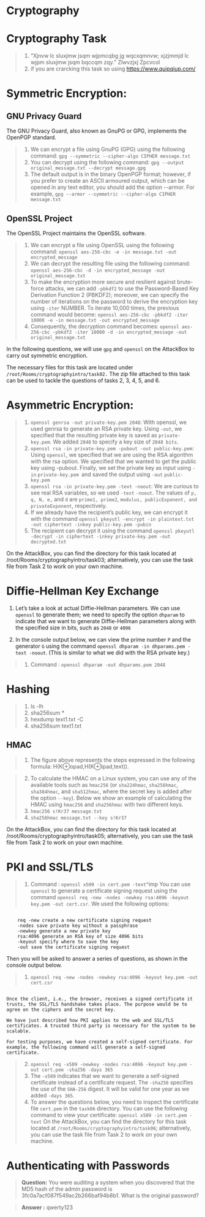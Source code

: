 # Cryptography

# **Cryptography Task**
> 01. “Xjnvw lc sluxjmw jsqm wjpmcqbg jg wqcxqmnvw; xjzjmmjd lc wjpm sluxjmw jsqm bqccqm zqy.” Zlwvzjxj Zpcvcol
> 2. if you are crarcking this task so using https://www.quipqiup.com/

# **Symmetric Encryption:**

## **GNU Privacy Guard**
The GNU Privacy Guard, also known as GnuPG or GPG, implements the OpenPGP standard.
> 1. We can encrypt a file using GnuPG (GPG) using the following command: ``gpg --symmetric --cipher-algo CIPHER message.txt``
> 2. You can decrypt using the following command: ``gpg --output original_message.txt --decrypt message.gpg``
> 3. The default output is in the binary OpenPGP format; however, if you prefer to create an ASCII armoured output, which can be opened in any text editor, you should add the option --armor. For example, ``gpg --armor --symmetric --cipher-algo CIPHER message.txt``

## **OpenSSL Project**
The OpenSSL Project maintains the OpenSSL software.
> 1. We can encrypt a file using OpenSSL using the following command: ``openssl aes-256-cbc -e -in message.txt -out encrypted_message``
> 2. We can decrypt the resulting file using the following command: ``openssl aes-256-cbc -d -in encrypted_message -out original_message.txt``
> 3. To make the encryption more secure and resilient against brute-force attacks, we can add ``-pbkdf2`` to use the Password-Based Key Derivation Function 2 (PBKDF2); moreover, we can specify the number of iterations on the password to derive the encryption key using ``-iter`` NUMBER. To iterate 10,000 times, the previous command would become: ``openssl aes-256-cbc -pbkdf2 -iter 10000 -e -in message.txt -out encrypted_message``
> 4. Consequently, the decryption command becomes: ``openssl aes-256-cbc -pbkdf2 -iter 10000 -d -in encrypted_message -out original_message.txt``


In the following questions, we will use ``gpg`` and ``openssl`` on the AttackBox to carry out symmetric encryption.

The necessary files for this task are located under ``/root/Rooms/cryptographyintro/task02.`` The zip file attached to this task can be used to tackle the questions of tasks 2, 3, 4, 5, and 6.

# **Asymmetric Encryption:**

> 1. ``openssl genrsa -out private-key.pem 2048``: With openssl, we used genrsa to generate an RSA private key. Using ``-out``, we specified that the resulting private key is saved as ``private-key.pem``. We added ``2048`` to specify a key size of ``2048 bits``.
> 2. ``openssl rsa -in private-key.pem -pubout -out public-key.pem``: Using ``openssl``, we specified that we are using the RSA algorithm with the rsa option. We specified that we wanted to get the public key using -pubout. Finally, we set the private key as input using ``-in`` ``private-key.pem ``and saved the output using ``-out`` ``public-key.pem``
> 3. ``openssl rsa -in private-key.pem -text -noout``: We are curious to see real RSA variables, so we used ``-text`` ``-noout``. The values of ``p, q, N, e,`` and ``d`` are ``prime1, prime2``, ``modulus, publicExponent, and privateExponent``, respectively.
> 4. If we already have the recipient’s public key, we can encrypt it with the command ``openssl pkeyutl -encrypt -in plaintext.txt -out ciphertext -inkey public-key.pem -pubin``
> 5. The recipient can decrypt it using the command  ``openssl pkeyutl -decrypt -in ciphertext -inkey private-key.pem -out decrypted.txt``

On the AttackBox, you can find the directory for this task located at /root/Rooms/cryptographyintro/task03; alternatively, you can use the task file from Task 2 to work on your own machine.

# **Diffie-Hellman Key Exchange**
1. Let’s take a look at actual Diffie-Hellman parameters. We can use ``openssl`` to generate them; we need to specify the option ``dhparam`` to indicate that we want to generate Diffie-Hellman parameters along with the specified size in bits, such as ``2048`` or ``4096``

2. In the console output below, we can view the prime number ``P`` and the generator ``G`` using the command ``openssl dhparam -in dhparams.pem -text -noout``. (This is similar to what we did with the RSA private key.)
> 1. Command : ``openssl dhparam -out dhparams.pem 2048``

# **Hashing**
> 1. ls -lh
> 2. sha256sum *
> 3. hexdump text1.txt -C
> 4. sha256sum text1.txt
## HMAC
> 1. The figure above represents the steps expressed in the following formula: H(K⊕opad,H(K⊕ipad,text)).

> 2. To calculate the HMAC on a Linux system, you can use any of the available tools such as ``hmac256`` (or ``sha224hmac``, ``sha256hmac``, ``sha384hmac``, and ``sha512hmac``, where the secret key is added after the option ``--key``). Below we show an example of calculating the HMAC using ``hmac256`` and ``sha256hmac`` with two different keys.
> 3. ``hmac256 s!Kr37 message.txt``
> 4. ``sha256hmac message.txt --key s!Kr37``

On the AttackBox, you can find the directory for this task located at /root/Rooms/cryptographyintro/task05; alternatively, you can use the task file from Task 2 to work on your own machine.

# **PKI and SSL/TLS**
> 1. Command : ``openssl x509 -in cert.pem -text``^imp
You can use ``openssl`` to generate a certificate signing request using the command ``openssl req -new -nodes -newkey rsa:4096 -keyout key.pem -out cert.csr``. We used the following options:
```

    req -new create a new certificate signing request
    -nodes save private key without a passphrase
    -newkey generate a new private key
    rsa:4096 generate an RSA key of size 4096 bits
    -keyout specify where to save the key
    -out save the certificate signing request
```
Then you will be asked to answer a series of questions, as shown in the console output below.
> 1. ``openssl req -new -nodes -newkey rsa:4096 -keyout key.pem -out cert.csr``
``` Once the CSR file is ready, you can send it to a CA of your choice to get it signed and ready to use on your server.

Once the client, i.e., the browser, receives a signed certificate it trusts, the SSL/TLS handshake takes place. The purpose would be to agree on the ciphers and the secret key.

We have just described how PKI applies to the web and SSL/TLS certificates. A trusted third party is necessary for the system to be scalable.

For testing purposes, we have created a self-signed certificate. For example, the following command will generate a self-signed certificate.
```
> 2. ``openssl req -x509 -newkey -nodes rsa:4096 -keyout key.pem -out cert.pem -sha256 -days 365``
> 3. The  ``-x509`` indicates that we want to generate a self-signed certificate instead of a certificate request. The ``-sha256`` specifies the use of the ``SHA-256`` digest. It will be valid for one year as we added ``-days 365``.
> 4. To answer the questions below, you need to inspect the certificate file ``cert.pem`` in the ``task06`` directory. You can use the following command to view your certificate: ``openssl x509 -in cert.pem -text``
On the AttackBox, you can find the directory for this task located at ``/root/Rooms/cryptographyintro/task06``; alternatively, you can use the task file from Task 2 to work on your own machine.

# **Authenticating with Passwords**
> **Question:** You were auditing a system when you discovered that the MD5 hash of the admin password is 3fc0a7acf087f549ac2b266baf94b8b1. What is the original password?

> **Answer :** qwerty123
